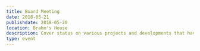 ```yaml
---
title: Board Meeting
date: 2018-05-21
publishdate: 2018-05-20
location: Brahm's House
description: Cover status on various projects and developments that have happened since the November 2017 general membership meeting.
type: event
---
```


